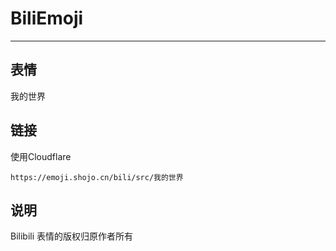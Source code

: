 # BiliEmoji
---
## 表情
我的世界
## 链接
使用Cloudflare
```
https://emoji.shojo.cn/bili/src/我的世界
```
## 说明
Bilibili 表情的版权归原作者所有
